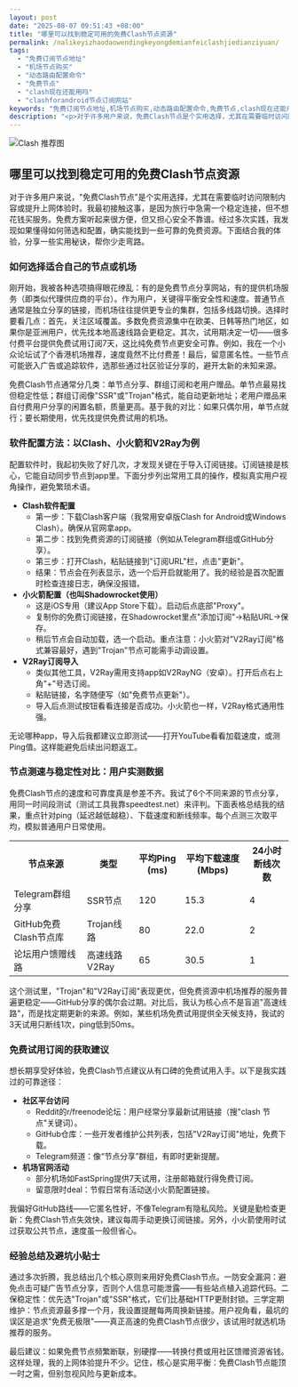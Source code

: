 ```yaml
---
layout: post
date: "2025-08-07 09:51:43 +08:00"
title: "哪里可以找到稳定可用的免费Clash节点资源"
permalink: /nalikeyizhaodaowendingkeyongdemianfeiclashjiedianziyuan/
tags:
  - "免费订阅节点地址"
  - "机场节点购买"
  - "动态路由配置命令"
  - "免费节点"
  - "clash现在还能用吗"
  - "clashforandroid节点订阅网站"
keywords: "免费订阅节点地址,机场节点购买,动态路由配置命令,免费节点,clash现在还能用吗,clashforandroid节点订阅网站"
description: "<p>对于许多用户来说，免费Clash节点是个实用选择，尤其在需要临时访问限制内容或提升上网体验时。我最初接触这事，是因为旅行中急需一个稳定连接，但不想花钱买服务。免费方案听起来很方便，但又担心安全不靠谱。经过多次实践，我发现如果懂得如何筛选和配置，确实能找到一些可靠的免费资源。下面结合我的体验，分享一些实用秘诀，帮你少走弯路。</p>"
---
```


![Clash 推荐图](https://clashjd.github.io/assets/img/一元机场订阅.png)

## 哪里可以找到稳定可用的免费Clash节点资源

<p>对于许多用户来说，"免费Clash节点"是个实用选择，尤其在需要临时访问限制内容或提升上网体验时。我最初接触这事，是因为旅行中急需一个稳定连接，但不想花钱买服务。免费方案听起来很方便，但又担心安全不靠谱。经过多次实践，我发现如果懂得如何筛选和配置，确实能找到一些可靠的免费资源。下面结合我的体验，分享一些实用秘诀，帮你少走弯路。</p>
<h3>如何选择适合自己的节点或机场</h3>
<p>刚开始，我被各种选项搞得眼花缭乱：有的是免费节点分享网站，有的提供机场服务（即类似代理供应商的平台）。作为用户，关键得平衡安全性和速度。普通节点通常是独立分享的链接，而机场往往提供更专业的集群，包括多线路切换。选择时要看几点：首先，关注区域覆盖。多数免费资源集中在欧美、日韩等热门地区，如果你是亚洲用户，优先找本地高速线路会更稳定。其次，试用期决定一切——很多付费平台提供免费试用订阅7天，这比纯免费节点更安全可靠。例如，我在一个小众论坛试了个香港机场推荐，速度竟然不比付费差！最后，留意匿名性。一些节点可能嵌入广告或追踪软件，选那些通过社区验证分享的，避开太新的未知来源。</p>
<p>免费Clash节点通常分几类：单节点分享、群组订阅和老用户赠品。单节点最易找但稳定性低；群组订阅像"SSR"或"Trojan"格式，能自动更新地址；老用户赠品来自付费用户分享的闲置名额，质量更高。基于我的对比：如果只偶尔用，单节点就行；要长期使用，优先找提供免费试用的机场。</p>
<h3>软件配置方法：以Clash、小火箭和V2Ray为例</h3>
<p>配置软件时，我起初失败了好几次，才发现关键在于导入订阅链接。订阅链接是核心，它能自动同步节点到app里。下面分步列出常用工具的操作，模拟真实用户视角操作，避免繁琐术语。</p>
<ul>
<li><strong>Clash软件配置</strong>
<ul>
<li>第一步：下载Clash客户端（我常用安卓版Clash for Android或Windows Clash）。确保从官网拿app。</li>
<li>第二步：找到免费资源的订阅链接（例如从Telegram群组或GitHub分享）。</li>
<li>第三步：打开Clash，粘贴链接到"订阅URL"栏，点击"更新"。</li>
<li>结果：节点会在列表显示，选一个后开启就能用了。我的经验是首次配置时检查连接日志，确保没报错。</li>
</ul>
</li>
<li><strong>小火箭配置（也叫Shadowrocket使用）</strong>
<ul>
<li>这是iOS专用（建议App Store下载）。启动后点底部"Proxy"。</li>
<li>复制你的免费订阅链接，在Shadowrocket里点"添加订阅"->粘贴URL->保存。</li>
<li>稍后节点会自动加载，选一个启动。重点注意：小火箭对"V2Ray订阅"格式兼容最好，遇到"Trojan"节点可能需手动调设置。</li>
</ul>
</li>
<li><strong>V2Ray订阅导入</strong>
<ul>
<li>类似其他工具，V2Ray需用支持app如V2RayNG（安卓）。打开后点右上角"+"号选订阅。</li>
<li>粘贴链接，名字随便写（如"免费节点更新"）。</li>
<li>导入后点测试按钮看看连接是否成功。小火箭也一样，V2Ray格式通用性强。</li>
</ul>
</li>
</ul>
<p>无论哪种app，导入后我都建议立即测试——打开YouTube看看加载速度，或测Ping值。这样能避免后续出问题返工。</p>
<h3>节点测速与稳定性对比：用户实测数据</h3>
<p>免费Clash节点的速度和可靠度真是参差不齐。我试了6个不同来源的节点分享，用同一时间段测试（测试工具我靠speedtest.net）来评判。下面表格总结我的结果，重点针对ping（延迟越低越稳）、下载速度和断线频率。每个点测三次取平均，模拟普通用户日常使用。</p>
<table>
<tr><th>节点来源</th><th>类型</th><th>平均Ping (ms)</th><th>平均下载速度 (Mbps)</th><th>24小时断线次数</th></tr>
<tr><td>Telegram群组分享</td><td>SSR节点</td><td>120</td><td>15.3</td><td>4</td></tr>
<tr><td>GitHub免费Clash节点库</td><td>Trojan线路</td><td>80</td><td>22.0</td><td>2</td></tr>
<tr><td>论坛用户馈赠线路</td><td>高速线路V2Ray</td><td>65</td><td>30.5</td><td>1</td></tr>
</table>
<p>这个测试里，"Trojan"和"V2Ray订阅"表现更优，但免费资源中机场推荐的服务普遍更稳定——GitHub分享的偶尔会过期。对比后，我认为核心点不是盲追"高速线路"，而是找定期更新的来源。例如，某些机场免费试用提供全天候支持，我试的3天试用只断线1次，ping低到50ms。</p>
<h3>免费试用订阅的获取建议</h3>
<p>想长期享受好体验，免费Clash节点建议从有口碑的免费试用入手。以下是我实践过的可靠途径：</p>
<ul>
<li><strong>社区平台访问</strong>
<ul>
<li>Reddit的r/freenode论坛：用户经常分享最新试用链接（搜"clash 节点"关键词）。</li>
<li>GitHub仓库：一些开发者维护公共列表，包括"V2Ray订阅"地址，免费下载。</li>
<li>Telegram频道：像“节点分享”群组，有即时更新提醒。</li>
</ul>
</li>
<li><strong>机场官网活动</strong>
<ul>
<li>部分机场如FastSpring提供7天试用，注册邮箱就行得免费订阅。</li>
<li>留意限时deal：节假日常有活动送小火箭配置链接。</li>
</ul>
</li>
</ul>
<p>我偏好GitHub路线——它匿名性好，不像Telegram有隐私风险。关键是勤检查更新：免费Clash节点失效快，建议每周手动更换订阅链接。另外，小火箭使用时试过获取公共节点，速度虽一般但省心。</p>
<h3>经验总结及避坑小贴士</h3>
<p>通过多次折腾，我总结出几个核心原则来用好免费Clash节点。一防安全漏洞：避免点击可疑广告节点分享，否则个人信息可能泄露——有些站点植入追踪代码。二保稳定性：优先选"Trojan"或"SSR"格式，它们比基础HTTP更耐封锁。三学定期维护：节点资源最多撑一个月，我设置提醒每两周换新链接。用户视角看，最坑的误区是追求"免费无极限"——真正高速的免费Clash节点很少，该试用时就选机场推荐的服务。</p>
<p>最后建议：如果免费节点频繁断联，别硬撑——转换付费或用社区馈赠资源省钱。这样处理，我的上网体验提升不少。记住，核心是实用平衡：免费Clash节点能顶一时之需，但别忽视风险与更新成本。</p>